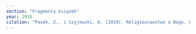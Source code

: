 ```yaml
---
section: "Fragmenty książek"
year: 2010
citation: "Pasek, Z., i Szyjewski, A. (2010). Religioznawstwo o Bogu. W T. Gadacz i J. Salamon (red.), Przewodnik po filozofii Boga i religii. Kraków: WAM."
---
```

